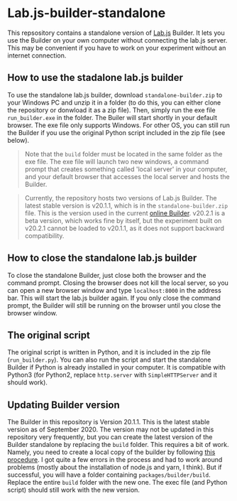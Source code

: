 # Lab.js-builder-standalone

This repsository contains a standalone version of [Lab.js](https://lab.js.org/) Builder. It lets you use the Builder on your own computer without connecting the lab.js server. This may be convenient if you have to work on your experiment without an internet connection. 

## How to use the stadalone lab.js builder
To use the standalone lab.js builder, download `standalone-builder.zip` to your Windows PC and unzip it in a folder (to do this, you can either clone the repository or donwload it as a zip file). Then, simply run the exe file `run_builder.exe` in the folder. The Builer will start shortly in your default browser. The exe file only supports Windows. For other OS, you can still run the Builder if you use the original Python script included in the zip file (see below).

>Note that the `build` folder must be located in the same folder as the exe file. The exe file will launch two new windows, a command prompt that creates something called 'local server' in your computer, and your default browser that accesses the local server and hosts the Builder.

>Currently, the repository hosts two versions of Lab.js Builder. The latest stable version is v20.1.1, which is in the `standalone-builder.zip` file. This is the version used in the current [online Builder](https://labjs.felixhenninger.com/). v20.2.1 is a beta version, which works fine by itself, but the experiment built on v20.2.1 cannot be loaded to v20.1.1, as it does not support backward compatibility.

## How to close the standalone lab.js builder
To close the standalone Builder, just close both the browser and the command prompt. Closing the browser does not kill the local server, so you can open a new browser window and type `localhost:8000` in the address bar. This will start the lab.js builder again. If you only close the command prompt, the Builder will still be running on the browser until you close the browser window.

## The original script
The original script is written in Python, and it is included in the zip file (`run_builder.py`). You can also run the script and start the standalone Builder if Python is already installed in your computer. It is compatible with Python3 (for Python2, replace `http.server` with `SimpleHTTPServer` and it should work).

## Updating Builder version
The Builder in this repository is Version 20.1.1. This is the latest stable version as of September 2020. The version may not be updated in this repository very frequently, but you can create the latest version of the Builder standalone by replacing the `build` folder. This requires a bit of work. Namely, you need to create a local copy of the builder by following [this procedure](https://labjs.readthedocs.io/en/latest/meta/contribute/build.html). I got quite a few errors in the process and had to work around problems (mostly about the installation of node.js and yarn, I think). But if successful, you will have a folder containing `packages/builder/build`. Replace the entire `build` folder with the new one. The exec file (and Python script) should still work with the new version.

